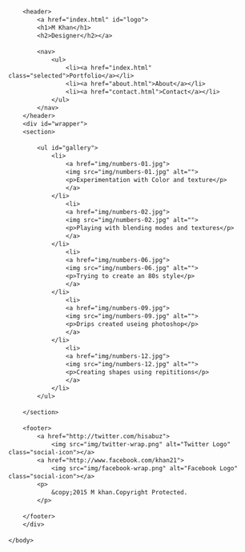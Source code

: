 
<!DOCTYPE html>
<html>
    <head>
        <title>M Khan | Designer</title>
        <meta charset="UTF-8">
        <meta name="viewport" content="width=device-width, initial-scale=1.0">
        <link rel="stylesheet" href="css/normalize.css">
        <link href='http://fonts.googleapis.com/css?family=Changa+One|Open+Sans+Condensed:300' rel='stylesheet' type='text/css'>
        <link rel="stylesheet" href="css/main.css">
        <link rel="stylesheet" href="css/responsive.css">
    </head>
    <body>
        
        <header> 
            <a href="index.html" id="logo">
            <h1>M Khan</h1>
            <h2>Designer</h2></a>
            
            <nav>
                <ul>
                    <li><a href="index.html" class="selected">Portfolio</a></li>
                    <li><a href="about.html">About</a></li>
                    <li><a href="contact.html">Contact</a></li>
                </ul>
            </nav>
        </header>
        <div id="wrapper">
        <section>
          
            <ul id="gallery">
                <li>
                    <a href="img/numbers-01.jpg">
                    <img src="img/numbers-01.jpg" alt="">
                    <p>Experimentation with Color and texture</p>
                    </a>
                </li>
                    <li>
                    <a href="img/numbers-02.jpg">
                    <img src="img/numbers-02.jpg" alt="">
                    <p>Playing with blending modes and textures</p>
                    </a>
                </li>
                    <li>
                    <a href="img/numbers-06.jpg">
                    <img src="img/numbers-06.jpg" alt="">
                    <p>Trying to create an 80s style</p>
                    </a>
                </li>
                    <li>
                    <a href="img/numbers-09.jpg">
                    <img src="img/numbers-09.jpg" alt="">
                    <p>Drips created useing photoshop</p>
                    </a>
                </li>
                    <li>
                    <a href="img/numbers-12.jpg">
                    <img src="img/numbers-12.jpg" alt="">
                    <p>Creating shapes using repititions</p>
                    </a>
                </li>
            </ul>
            
        </section>
        
        <footer>
            <a href="http://twitter.com/hisabuz">
                <img src="img/twitter-wrap.png" alt="Twitter Logo" class="social-icon"></a>
            <a href="http://www.facebook.com/khan21">
                <img src="img/facebook-wrap.png" alt="Facebook Logo" class="social-icon"></a>
            <p>
                &copy;2015 M khan.Copyright Protected.
            </p>
            
        </footer>
        </div>
        
    </body>
</html>
